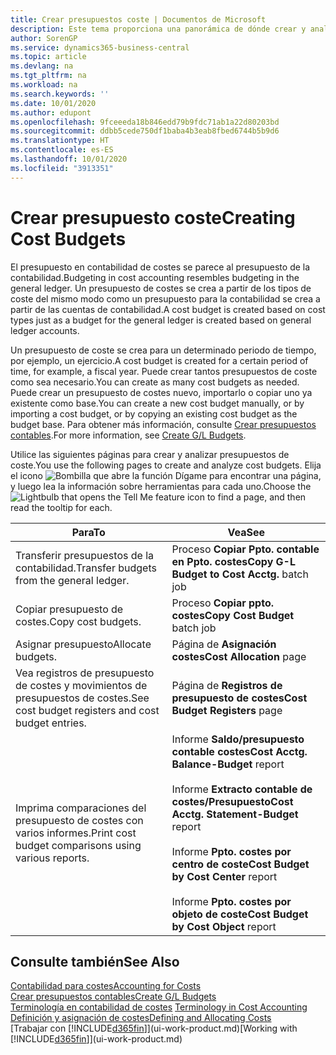```yaml
---
title: Crear presupuestos coste | Documentos de Microsoft
description: Este tema proporciona una panorámica de dónde crear y analizar presupuestos de costes.
author: SorenGP
ms.service: dynamics365-business-central
ms.topic: article
ms.devlang: na
ms.tgt_pltfrm: na
ms.workload: na
ms.search.keywords: ''
ms.date: 10/01/2020
ms.author: edupont
ms.openlocfilehash: 9fceeeda18b846edd79b9fdc71ab1a22d80203bd
ms.sourcegitcommit: ddbb5cede750df1baba4b3eab8fbed6744b5b9d6
ms.translationtype: HT
ms.contentlocale: es-ES
ms.lasthandoff: 10/01/2020
ms.locfileid: "3913351"
---
```

# <a name="creating-cost-budgets"></a><span data-ttu-id="19838-103">Crear presupuesto coste</span><span class="sxs-lookup"><span data-stu-id="19838-103">Creating Cost Budgets</span></span>
<span data-ttu-id="19838-104">El presupuesto en contabilidad de costes se parece al presupuesto de la contabilidad.</span><span class="sxs-lookup"><span data-stu-id="19838-104">Budgeting in cost accounting resembles budgeting in the general ledger.</span></span> <span data-ttu-id="19838-105">Un presupuesto de costes se crea a partir de los tipos de coste del mismo modo como un presupuesto para la contabilidad se crea a partir de las cuentas de contabilidad.</span><span class="sxs-lookup"><span data-stu-id="19838-105">A cost budget is created based on cost types just as a budget for the general ledger is created based on general ledger accounts.</span></span>  

<span data-ttu-id="19838-106">Un presupuesto de coste se crea para un determinado periodo de tiempo, por ejemplo, un ejercicio.</span><span class="sxs-lookup"><span data-stu-id="19838-106">A cost budget is created for a certain period of time, for example, a fiscal year.</span></span> <span data-ttu-id="19838-107">Puede crear tantos presupuestos de coste como sea necesario.</span><span class="sxs-lookup"><span data-stu-id="19838-107">You can create as many cost budgets as needed.</span></span> <span data-ttu-id="19838-108">Puede crear un presupuesto de costes nuevo, importarlo o copiar uno ya existente como base.</span><span class="sxs-lookup"><span data-stu-id="19838-108">You can create a new cost budget manually, or by importing a cost budget, or by copying an existing cost budget as the budget base.</span></span> <span data-ttu-id="19838-109">Para obtener más información, consulte [Crear presupuestos contables](finance-how-create-budgets.md).</span><span class="sxs-lookup"><span data-stu-id="19838-109">For more information, see [Create G/L Budgets](finance-how-create-budgets.md).</span></span>

<span data-ttu-id="19838-110">Utilice las siguientes páginas para crear y analizar presupuestos de coste.</span><span class="sxs-lookup"><span data-stu-id="19838-110">You use the following pages to create and analyze cost budgets.</span></span> <span data-ttu-id="19838-111">Elija el icono ![Bombilla que abre la función Dígame](media/ui-search/search_small.png "Dígame qué desea hacer") para encontrar una página, y luego lea la información sobre herramientas para cada uno.</span><span class="sxs-lookup"><span data-stu-id="19838-111">Choose the ![Lightbulb that opens the Tell Me feature](media/ui-search/search_small.png "Tell me what you want to do") icon to find a page, and then read the tooltip for each.</span></span>

|<span data-ttu-id="19838-112">Para</span><span class="sxs-lookup"><span data-stu-id="19838-112">To</span></span>|<span data-ttu-id="19838-113">Vea</span><span class="sxs-lookup"><span data-stu-id="19838-113">See</span></span>|  
|--------|---------|  
|<span data-ttu-id="19838-114">Transferir presupuestos de la contabilidad.</span><span class="sxs-lookup"><span data-stu-id="19838-114">Transfer budgets from the general ledger.</span></span>|<span data-ttu-id="19838-115">Proceso **Copiar Ppto. contable en Ppto. costes**</span><span class="sxs-lookup"><span data-stu-id="19838-115">**Copy G-L Budget to Cost Acctg.** batch job</span></span>|  
|<span data-ttu-id="19838-116">Copiar presupuesto de costes.</span><span class="sxs-lookup"><span data-stu-id="19838-116">Copy cost budgets.</span></span>|<span data-ttu-id="19838-117">Proceso **Copiar ppto. costes**</span><span class="sxs-lookup"><span data-stu-id="19838-117">**Copy Cost Budget** batch job</span></span>|  
|<span data-ttu-id="19838-118">Asignar presupuesto</span><span class="sxs-lookup"><span data-stu-id="19838-118">Allocate budgets.</span></span>|<span data-ttu-id="19838-119">Página de **Asignación costes**</span><span class="sxs-lookup"><span data-stu-id="19838-119">**Cost Allocation** page</span></span>|  
|<span data-ttu-id="19838-120">Vea registros de presupuesto de costes y movimientos de presupuestos de costes.</span><span class="sxs-lookup"><span data-stu-id="19838-120">See cost budget registers and cost budget entries.</span></span>|<span data-ttu-id="19838-121">Página de **Registros de presupuesto de costes**</span><span class="sxs-lookup"><span data-stu-id="19838-121">**Cost Budget Registers** page</span></span>|  
|<span data-ttu-id="19838-122">Imprima comparaciones del presupuesto de costes con varios informes.</span><span class="sxs-lookup"><span data-stu-id="19838-122">Print cost budget comparisons using various reports.</span></span>|<span data-ttu-id="19838-123">Informe **Saldo/presupuesto contable costes**</span><span class="sxs-lookup"><span data-stu-id="19838-123">**Cost Acctg. Balance-Budget** report</span></span><br /><br /> <span data-ttu-id="19838-124">Informe **Extracto contable de costes/Presupuesto**</span><span class="sxs-lookup"><span data-stu-id="19838-124">**Cost Acctg. Statement-Budget** report</span></span><br /><br /> <span data-ttu-id="19838-125">Informe **Ppto. costes por centro de coste**</span><span class="sxs-lookup"><span data-stu-id="19838-125">**Cost Budget by Cost Center** report</span></span><br /><br /> <span data-ttu-id="19838-126">Informe **Ppto. costes por objeto de coste**</span><span class="sxs-lookup"><span data-stu-id="19838-126">**Cost Budget by Cost Object** report</span></span>|  

## <a name="see-also"></a><span data-ttu-id="19838-127">Consulte también</span><span class="sxs-lookup"><span data-stu-id="19838-127">See Also</span></span>  
[<span data-ttu-id="19838-128">Contabilidad para costes</span><span class="sxs-lookup"><span data-stu-id="19838-128">Accounting for Costs</span></span>](finance-manage-cost-accounting.md)  
[<span data-ttu-id="19838-129">Crear presupuestos contables</span><span class="sxs-lookup"><span data-stu-id="19838-129">Create G/L Budgets</span></span>](finance-how-create-budgets.md)  
<span data-ttu-id="19838-130">[Terminología en contabilidad de costes](finance-terminology-in-cost-accounting.md) </span><span class="sxs-lookup"><span data-stu-id="19838-130">[Terminology in Cost Accounting](finance-terminology-in-cost-accounting.md) </span></span>  
[<span data-ttu-id="19838-131">Definición y asignación de costes</span><span class="sxs-lookup"><span data-stu-id="19838-131">Defining and Allocating Costs</span></span>](finance-define-and-allocate-costs.md)  
<span data-ttu-id="19838-132">[Trabajar con [!INCLUDE[d365fin](includes/d365fin_md.md)]](ui-work-product.md)</span><span class="sxs-lookup"><span data-stu-id="19838-132">[Working with [!INCLUDE[d365fin](includes/d365fin_md.md)]](ui-work-product.md)</span></span>
